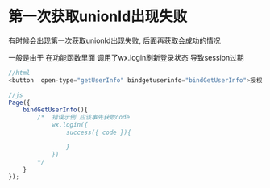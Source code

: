 # 第一次获取unionId出现失败

有时候会出现第一次获取unionId出现失败,  后面再获取会成功的情况

一般是由于 在功能函数里面 调用了wx.login刷新登录状态 导致session过期

``` js
//html
<button  open-type="getUserInfo" bindgetuserinfo="bindGetUserInfo">授权登录</button>

//js
Page({
    bindGetUserInfo(){
        /*  错误示例 应该事先获取code
            wx.login({
                success({ code }){

                }
            })
        */
    }
});

```